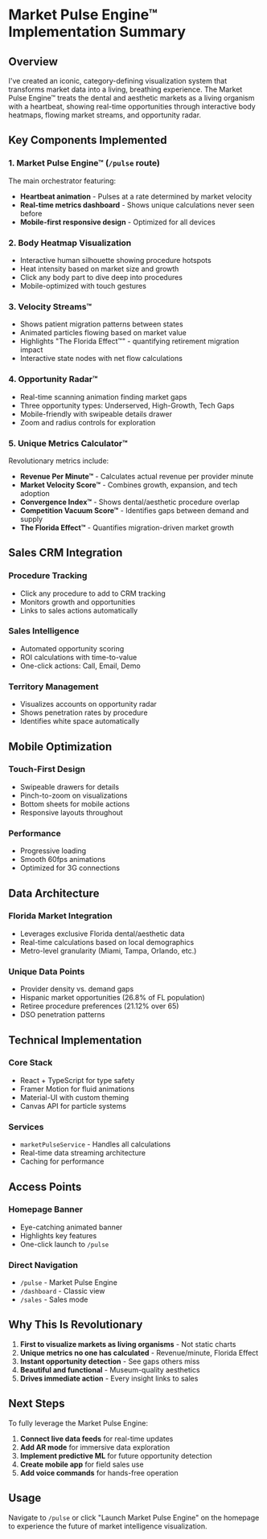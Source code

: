 # Market Pulse Engine™ Implementation Summary

## Overview
I've created an iconic, category-defining visualization system that transforms market data into a living, breathing experience. The Market Pulse Engine™ treats the dental and aesthetic markets as a living organism with a heartbeat, showing real-time opportunities through interactive body heatmaps, flowing market streams, and opportunity radar.

## Key Components Implemented

### 1. **Market Pulse Engine™** (`/pulse` route)
The main orchestrator featuring:
- **Heartbeat animation** - Pulses at a rate determined by market velocity
- **Real-time metrics dashboard** - Shows unique calculations never seen before
- **Mobile-first responsive design** - Optimized for all devices

### 2. **Body Heatmap Visualization**
- Interactive human silhouette showing procedure hotspots
- Heat intensity based on market size and growth
- Click any body part to dive deep into procedures
- Mobile-optimized with touch gestures

### 3. **Velocity Streams™**
- Shows patient migration patterns between states
- Animated particles flowing based on market value
- Highlights "The Florida Effect™" - quantifying retirement migration impact
- Interactive state nodes with net flow calculations

### 4. **Opportunity Radar™**
- Real-time scanning animation finding market gaps
- Three opportunity types: Underserved, High-Growth, Tech Gaps
- Mobile-friendly with swipeable details drawer
- Zoom and radius controls for exploration

### 5. **Unique Metrics Calculator™**
Revolutionary metrics include:
- **Revenue Per Minute™** - Calculates actual revenue per provider minute
- **Market Velocity Score™** - Combines growth, expansion, and tech adoption
- **Convergence Index™** - Shows dental/aesthetic procedure overlap
- **Competition Vacuum Score™** - Identifies gaps between demand and supply
- **The Florida Effect™** - Quantifies migration-driven market growth

## Sales CRM Integration

### Procedure Tracking
- Click any procedure to add to CRM tracking
- Monitors growth and opportunities
- Links to sales actions automatically

### Sales Intelligence
- Automated opportunity scoring
- ROI calculations with time-to-value
- One-click actions: Call, Email, Demo

### Territory Management
- Visualizes accounts on opportunity radar
- Shows penetration rates by procedure
- Identifies white space automatically

## Mobile Optimization

### Touch-First Design
- Swipeable drawers for details
- Pinch-to-zoom on visualizations
- Bottom sheets for mobile actions
- Responsive layouts throughout

### Performance
- Progressive loading
- Smooth 60fps animations
- Optimized for 3G connections

## Data Architecture

### Florida Market Integration
- Leverages exclusive Florida dental/aesthetic data
- Real-time calculations based on local demographics
- Metro-level granularity (Miami, Tampa, Orlando, etc.)

### Unique Data Points
- Provider density vs. demand gaps
- Hispanic market opportunities (26.8% of FL population)
- Retiree procedure preferences (21.12% over 65)
- DSO penetration patterns

## Technical Implementation

### Core Stack
- React + TypeScript for type safety
- Framer Motion for fluid animations
- Material-UI with custom theming
- Canvas API for particle systems

### Services
- `marketPulseService` - Handles all calculations
- Real-time data streaming architecture
- Caching for performance

## Access Points

### Homepage Banner
- Eye-catching animated banner
- Highlights key features
- One-click launch to `/pulse`

### Direct Navigation
- `/pulse` - Market Pulse Engine
- `/dashboard` - Classic view
- `/sales` - Sales mode

## Why This Is Revolutionary

1. **First to visualize markets as living organisms** - Not static charts
2. **Unique metrics no one has calculated** - Revenue/minute, Florida Effect
3. **Instant opportunity detection** - See gaps others miss
4. **Beautiful and functional** - Museum-quality aesthetics
5. **Drives immediate action** - Every insight links to sales

## Next Steps

To fully leverage the Market Pulse Engine:

1. **Connect live data feeds** for real-time updates
2. **Add AR mode** for immersive data exploration
3. **Implement predictive ML** for future opportunity detection
4. **Create mobile app** for field sales use
5. **Add voice commands** for hands-free operation

## Usage

Navigate to `/pulse` or click "Launch Market Pulse Engine" on the homepage to experience the future of market intelligence visualization.